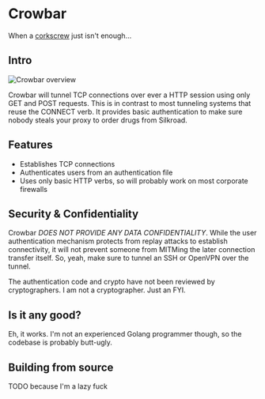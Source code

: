 Crowbar
=======

When a [corkscrew](http://www.agroman.net/corkscrew/) just isn't enough...

Intro
-----

![Crowbar overview](http://q3k.org/crowbar-overview.png)

Crowbar will tunnel TCP connections over ever a HTTP session using only GET and POST requests. This is in contrast to most tunneling systems that reuse the CONNECT verb. It provides basic authentication to make sure nobody steals your proxy to order drugs from Silkroad.

Features
--------

 - Establishes TCP connections
 - Authenticates users from an authentication file
 - Uses only basic HTTP verbs, so will probably work on most corporate firewalls

Security & Confidentiality
--------------------------

Crowbar *DOES NOT PROVIDE ANY DATA CONFIDENTIALITY*. While the user authentication mechanism protects from replay attacks to establish connectivity, it will not prevent someone from MITMing the later connection transfer itself. So, yeah, make sure to tunnel an SSH or OpenVPN over the tunnel.

The authentication code and crypto have not been reviewed by cryptographers. I am not a cryptographer. Just an FYI.

Is it any good?
---------------

Eh, it works. I'm not an experienced Golang programmer though, so the codebase is probably butt-ugly.

Building from source
--------------------

TODO because I'm a lazy fuck
